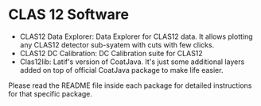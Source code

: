 CLAS 12 Software
=================

- CLAS12 Data Explorer: Data Explorer for CLAS12 data. It allows plotting any CLAS12 detector sub-syatem with cuts with few clicks.
- CLAS12 DC Calibration: DC Calibration suite for CLAS12
- Clas12lib: Latif's version of CoatJava. It's just some additional layers added on top of official CoatJava package to make life easier.

Please read the README file inside each package for detailed instructions for that specific package.